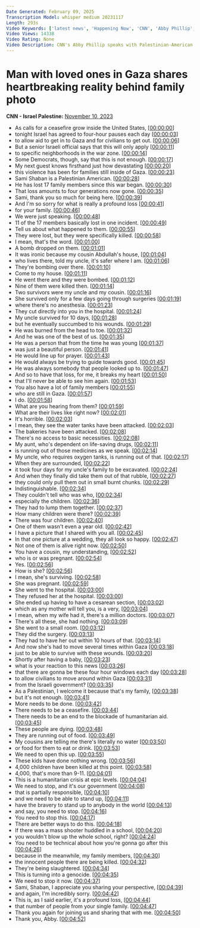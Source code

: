 ```yaml
---
Date Generated: February 09, 2025
Transcription Model: whisper medium 20231117
Length: 293s
Video Keywords: ['latest news', 'Happening Now', 'CNN', 'Abby Phillip', 'CNN Newsnight', 'Sami Shaban', 'Gaza Family', 'Israel Hamas War', 'Israel Defense Forces', 'IDF', 'Hamas', 'Gaza Hospital', 'Middle East', 'Gaza Strip', 'Gaza City', 'Khan Younis', 'Rafah', 'Israel', 'Palestinians']
Video Views: 14338
Video Rating: None
Video Description: CNN's Abby Phillip speaks with Palestinian-American Sami Shaban about how 17 members of his family have been killed since the start of the Israel-Hamas war. #CNN #News
---
```


# Man with loved ones in Gaza shares heartbreaking reality behind family photo
**CNN - Israel Palestine:** [November 10, 2023](https://www.youtube.com/watch?v=Ejbl4AKhlj8)
*  As calls for a ceasefire grow inside the United States, [[00:00:00](https://www.youtube.com/watch?v=Ejbl4AKhlj8&t=0.0s)]
*  tonight Israel has agreed to four-hour pauses each day [[00:00:03](https://www.youtube.com/watch?v=Ejbl4AKhlj8&t=3.0s)]
*  to allow aid to get in to Gaza and for civilians to get out. [[00:00:06](https://www.youtube.com/watch?v=Ejbl4AKhlj8&t=6.84s)]
*  But a senior Israeli official says that this will only apply [[00:00:11](https://www.youtube.com/watch?v=Ejbl4AKhlj8&t=11.08s)]
*  to specific neighborhoods in the war zone. [[00:00:14](https://www.youtube.com/watch?v=Ejbl4AKhlj8&t=14.68s)]
*  Some Democrats, though, say that this is not enough. [[00:00:17](https://www.youtube.com/watch?v=Ejbl4AKhlj8&t=17.36s)]
*  My next guest knows firsthand just how devastating [[00:00:20](https://www.youtube.com/watch?v=Ejbl4AKhlj8&t=20.48s)]
*  this violence has been for families still inside of Gaza. [[00:00:23](https://www.youtube.com/watch?v=Ejbl4AKhlj8&t=23.88s)]
*  Sami Shaban is a Palestinian American. [[00:00:28](https://www.youtube.com/watch?v=Ejbl4AKhlj8&t=28.24s)]
*  He has lost 17 family members since this war began. [[00:00:30](https://www.youtube.com/watch?v=Ejbl4AKhlj8&t=30.52s)]
*  That loss amounts to four generations now gone. [[00:00:35](https://www.youtube.com/watch?v=Ejbl4AKhlj8&t=35.04s)]
*  Sami, thank you so much for being here. [[00:00:39](https://www.youtube.com/watch?v=Ejbl4AKhlj8&t=39.68s)]
*  And I'm so sorry for what is really a profound loss [[00:00:41](https://www.youtube.com/watch?v=Ejbl4AKhlj8&t=41.76s)]
*  for your family. [[00:00:46](https://www.youtube.com/watch?v=Ejbl4AKhlj8&t=46.16s)]
*  We were just speaking. [[00:00:48](https://www.youtube.com/watch?v=Ejbl4AKhlj8&t=48.72s)]
*  11 of the 17 members basically lost in one incident. [[00:00:49](https://www.youtube.com/watch?v=Ejbl4AKhlj8&t=49.64s)]
*  Tell us about what happened to them. [[00:00:55](https://www.youtube.com/watch?v=Ejbl4AKhlj8&t=55.64s)]
*  They were lost, but they were specifically killed. [[00:00:58](https://www.youtube.com/watch?v=Ejbl4AKhlj8&t=58.12s)]
*  I mean, that's the word. [[00:01:00](https://www.youtube.com/watch?v=Ejbl4AKhlj8&t=60.44s)]
*  A bomb dropped on them. [[00:01:01](https://www.youtube.com/watch?v=Ejbl4AKhlj8&t=61.48s)]
*  It was ironic because my cousin Abdullah's house, [[00:01:04](https://www.youtube.com/watch?v=Ejbl4AKhlj8&t=64.32s)]
*  who lives there, told my uncle, it's safer where I am. [[00:01:06](https://www.youtube.com/watch?v=Ejbl4AKhlj8&t=66.88s)]
*  They're bombing over there. [[00:01:10](https://www.youtube.com/watch?v=Ejbl4AKhlj8&t=70.75999999999999s)]
*  Come to my house. [[00:01:11](https://www.youtube.com/watch?v=Ejbl4AKhlj8&t=71.72s)]
*  He went there and they were bombed. [[00:01:12](https://www.youtube.com/watch?v=Ejbl4AKhlj8&t=72.52s)]
*  Nine of them were killed then. [[00:01:14](https://www.youtube.com/watch?v=Ejbl4AKhlj8&t=74.68s)]
*  Two survivors were my uncle and my cousin. [[00:01:16](https://www.youtube.com/watch?v=Ejbl4AKhlj8&t=76.72s)]
*  She survived only for a few days going through surgeries [[00:01:19](https://www.youtube.com/watch?v=Ejbl4AKhlj8&t=79.96s)]
*  where there's no anesthesia. [[00:01:23](https://www.youtube.com/watch?v=Ejbl4AKhlj8&t=83.68s)]
*  They cut directly into you in the hospital. [[00:01:24](https://www.youtube.com/watch?v=Ejbl4AKhlj8&t=84.96000000000001s)]
*  My uncle survived for 10 days, [[00:01:28](https://www.youtube.com/watch?v=Ejbl4AKhlj8&t=88.28s)]
*  but he eventually succumbed to his wounds. [[00:01:29](https://www.youtube.com/watch?v=Ejbl4AKhlj8&t=89.84s)]
*  He was burned from the head to toe. [[00:01:32](https://www.youtube.com/watch?v=Ejbl4AKhlj8&t=92.08s)]
*  And he was one of the best of us. [[00:01:35](https://www.youtube.com/watch?v=Ejbl4AKhlj8&t=95.08s)]
*  He was a person that from the time he was young [[00:01:37](https://www.youtube.com/watch?v=Ejbl4AKhlj8&t=97.84s)]
*  was just a beautiful person. [[00:01:41](https://www.youtube.com/watch?v=Ejbl4AKhlj8&t=101.68s)]
*  He would line up for prayer. [[00:01:43](https://www.youtube.com/watch?v=Ejbl4AKhlj8&t=103.92s)]
*  He would always be trying to guide towards good. [[00:01:45](https://www.youtube.com/watch?v=Ejbl4AKhlj8&t=105.8s)]
*  He was always somebody that people looked up to. [[00:01:47](https://www.youtube.com/watch?v=Ejbl4AKhlj8&t=107.84s)]
*  And so to have that loss, for me, it breaks my heart [[00:01:50](https://www.youtube.com/watch?v=Ejbl4AKhlj8&t=110.4s)]
*  that I'll never be able to see him again. [[00:01:53](https://www.youtube.com/watch?v=Ejbl4AKhlj8&t=113.32000000000001s)]
*  You also have a lot of family members [[00:01:55](https://www.youtube.com/watch?v=Ejbl4AKhlj8&t=115.56s)]
*  who are still in Gaza. [[00:01:57](https://www.youtube.com/watch?v=Ejbl4AKhlj8&t=117.16s)]
*  I do. [[00:01:58](https://www.youtube.com/watch?v=Ejbl4AKhlj8&t=118.64s)]
*  What are you hearing from them? [[00:01:59](https://www.youtube.com/watch?v=Ejbl4AKhlj8&t=119.48s)]
*  What are their lives like right now? [[00:02:01](https://www.youtube.com/watch?v=Ejbl4AKhlj8&t=121.16s)]
*  It's horrible. [[00:02:03](https://www.youtube.com/watch?v=Ejbl4AKhlj8&t=123.04s)]
*  I mean, they see the water tanks have been attacked. [[00:02:03](https://www.youtube.com/watch?v=Ejbl4AKhlj8&t=123.88s)]
*  The bakeries have been attacked. [[00:02:08](https://www.youtube.com/watch?v=Ejbl4AKhlj8&t=128.04s)]
*  There's no access to basic necessities. [[00:02:08](https://www.youtube.com/watch?v=Ejbl4AKhlj8&t=128.92000000000002s)]
*  My aunt, who's dependent on life-saving drugs, [[00:02:11](https://www.youtube.com/watch?v=Ejbl4AKhlj8&t=131.36s)]
*  is running out of those medicines as we speak. [[00:02:14](https://www.youtube.com/watch?v=Ejbl4AKhlj8&t=134.68s)]
*  My uncle, who requires oxygen tanks, is running out of that. [[00:02:17](https://www.youtube.com/watch?v=Ejbl4AKhlj8&t=137.48s)]
*  When they are surrounded, [[00:02:22](https://www.youtube.com/watch?v=Ejbl4AKhlj8&t=142.48s)]
*  it took four days for my uncle's family to be excavated. [[00:02:24](https://www.youtube.com/watch?v=Ejbl4AKhlj8&t=144.2s)]
*  And when they finally did take them out of that rubble, [[00:02:27](https://www.youtube.com/watch?v=Ejbl4AKhlj8&t=147.32s)]
*  they could only pull them out in small burnt chunks. [[00:02:29](https://www.youtube.com/watch?v=Ejbl4AKhlj8&t=149.95999999999998s)]
*  Indistinguishable. [[00:02:34](https://www.youtube.com/watch?v=Ejbl4AKhlj8&t=154.07999999999998s)]
*  They couldn't tell who was who, [[00:02:34](https://www.youtube.com/watch?v=Ejbl4AKhlj8&t=154.95999999999998s)]
*  especially the children. [[00:02:36](https://www.youtube.com/watch?v=Ejbl4AKhlj8&t=156.44s)]
*  They had to lump them together. [[00:02:37](https://www.youtube.com/watch?v=Ejbl4AKhlj8&t=157.44s)]
*  How many children were there? [[00:02:39](https://www.youtube.com/watch?v=Ejbl4AKhlj8&t=159.44s)]
*  There was four children. [[00:02:40](https://www.youtube.com/watch?v=Ejbl4AKhlj8&t=160.79999999999998s)]
*  One of them wasn't even a year old. [[00:02:42](https://www.youtube.com/watch?v=Ejbl4AKhlj8&t=162.79999999999998s)]
*  I have a picture that I shared with you all. [[00:02:45](https://www.youtube.com/watch?v=Ejbl4AKhlj8&t=165.84s)]
*  In that one picture at a wedding, they all look so happy. [[00:02:47](https://www.youtube.com/watch?v=Ejbl4AKhlj8&t=167.76s)]
*  Not one of them is alive right now. [[00:02:50](https://www.youtube.com/watch?v=Ejbl4AKhlj8&t=170.52s)]
*  You have a cousin, my understanding, [[00:02:52](https://www.youtube.com/watch?v=Ejbl4AKhlj8&t=172.64000000000001s)]
*  who is or was pregnant. [[00:02:54](https://www.youtube.com/watch?v=Ejbl4AKhlj8&t=174.12s)]
*  Yes. [[00:02:56](https://www.youtube.com/watch?v=Ejbl4AKhlj8&t=176.12s)]
*  How is she? [[00:02:56](https://www.youtube.com/watch?v=Ejbl4AKhlj8&t=176.96s)]
*  I mean, she's surviving. [[00:02:58](https://www.youtube.com/watch?v=Ejbl4AKhlj8&t=178.16000000000003s)]
*  She was pregnant. [[00:02:59](https://www.youtube.com/watch?v=Ejbl4AKhlj8&t=179.32000000000002s)]
*  She went to the hospital. [[00:03:00](https://www.youtube.com/watch?v=Ejbl4AKhlj8&t=180.16000000000003s)]
*  They refused her at the hospital. [[00:03:00](https://www.youtube.com/watch?v=Ejbl4AKhlj8&t=180.98000000000002s)]
*  She ended up having to have a cesarean section, [[00:03:02](https://www.youtube.com/watch?v=Ejbl4AKhlj8&t=182.28s)]
*  which as any mother will tell you, is a very, [[00:03:04](https://www.youtube.com/watch?v=Ejbl4AKhlj8&t=184.8s)]
*  I mean, when my wife had it, there's a million doctors. [[00:03:07](https://www.youtube.com/watch?v=Ejbl4AKhlj8&t=187.32000000000002s)]
*  There's all these, she had nothing. [[00:03:09](https://www.youtube.com/watch?v=Ejbl4AKhlj8&t=189.84s)]
*  She went to a small room. [[00:03:12](https://www.youtube.com/watch?v=Ejbl4AKhlj8&t=192.36s)]
*  They did the surgery. [[00:03:13](https://www.youtube.com/watch?v=Ejbl4AKhlj8&t=193.48000000000002s)]
*  They had to have her out within 10 hours of that. [[00:03:14](https://www.youtube.com/watch?v=Ejbl4AKhlj8&t=194.32000000000002s)]
*  And now she's had to move several times within Gaza [[00:03:18](https://www.youtube.com/watch?v=Ejbl4AKhlj8&t=198.28s)]
*  just to be able to survive with these wounds. [[00:03:20](https://www.youtube.com/watch?v=Ejbl4AKhlj8&t=200.88000000000002s)]
*  Shortly after having a baby, [[00:03:23](https://www.youtube.com/watch?v=Ejbl4AKhlj8&t=203.8s)]
*  what is your reaction to this news [[00:03:26](https://www.youtube.com/watch?v=Ejbl4AKhlj8&t=206.08s)]
*  that there are gonna be these four hour windows each day [[00:03:28](https://www.youtube.com/watch?v=Ejbl4AKhlj8&t=208.88000000000002s)]
*  to allow civilians to move around within Gaza [[00:03:31](https://www.youtube.com/watch?v=Ejbl4AKhlj8&t=211.52s)]
*  from the Israeli government? [[00:03:35](https://www.youtube.com/watch?v=Ejbl4AKhlj8&t=215.48000000000002s)]
*  As a Palestinian, I welcome it because that's my family, [[00:03:38](https://www.youtube.com/watch?v=Ejbl4AKhlj8&t=218.4s)]
*  but it's not enough. [[00:03:41](https://www.youtube.com/watch?v=Ejbl4AKhlj8&t=221.74s)]
*  More needs to be done. [[00:03:42](https://www.youtube.com/watch?v=Ejbl4AKhlj8&t=222.72000000000003s)]
*  There needs to be a ceasefire. [[00:03:44](https://www.youtube.com/watch?v=Ejbl4AKhlj8&t=224.0s)]
*  There needs to be an end to the blockade of humanitarian aid. [[00:03:45](https://www.youtube.com/watch?v=Ejbl4AKhlj8&t=225.4s)]
*  These people are dying. [[00:03:48](https://www.youtube.com/watch?v=Ejbl4AKhlj8&t=228.8s)]
*  They are running out of food. [[00:03:49](https://www.youtube.com/watch?v=Ejbl4AKhlj8&t=229.82s)]
*  My cousins are telling me there's literally no water [[00:03:50](https://www.youtube.com/watch?v=Ejbl4AKhlj8&t=230.84s)]
*  or food for them to eat or drink. [[00:03:53](https://www.youtube.com/watch?v=Ejbl4AKhlj8&t=233.20000000000002s)]
*  We need to open this up. [[00:03:55](https://www.youtube.com/watch?v=Ejbl4AKhlj8&t=235.20000000000002s)]
*  These kids have done nothing wrong. [[00:03:56](https://www.youtube.com/watch?v=Ejbl4AKhlj8&t=236.46s)]
*  4,000 children have been killed at this point. [[00:03:58](https://www.youtube.com/watch?v=Ejbl4AKhlj8&t=238.68s)]
*  4,000, that's more than 9-11. [[00:04:01](https://www.youtube.com/watch?v=Ejbl4AKhlj8&t=241.52s)]
*  This is a humanitarian crisis at epic levels. [[00:04:04](https://www.youtube.com/watch?v=Ejbl4AKhlj8&t=244.4s)]
*  We need to stop, and it's our government [[00:04:08](https://www.youtube.com/watch?v=Ejbl4AKhlj8&t=248.36s)]
*  that is partially responsible, [[00:04:10](https://www.youtube.com/watch?v=Ejbl4AKhlj8&t=250.48000000000002s)]
*  and we need to be able to stand up, [[00:04:11](https://www.youtube.com/watch?v=Ejbl4AKhlj8&t=251.72s)]
*  have the bravery to stand up to anybody in the world [[00:04:13](https://www.youtube.com/watch?v=Ejbl4AKhlj8&t=253.16s)]
*  and say, you need to stop. [[00:04:16](https://www.youtube.com/watch?v=Ejbl4AKhlj8&t=256.32s)]
*  You need to stop this. [[00:04:17](https://www.youtube.com/watch?v=Ejbl4AKhlj8&t=257.76s)]
*  There are better ways to do this. [[00:04:18](https://www.youtube.com/watch?v=Ejbl4AKhlj8&t=258.88s)]
*  If there was a mass shooter huddled in a school, [[00:04:20](https://www.youtube.com/watch?v=Ejbl4AKhlj8&t=260.52s)]
*  you wouldn't blow up the whole school, right? [[00:04:24](https://www.youtube.com/watch?v=Ejbl4AKhlj8&t=264.6s)]
*  You need to be technical about how you're gonna go after this [[00:04:26](https://www.youtube.com/watch?v=Ejbl4AKhlj8&t=266.72s)]
*  because in the meanwhile, my family members, [[00:04:30](https://www.youtube.com/watch?v=Ejbl4AKhlj8&t=270.12s)]
*  the innocent people there are being killed. [[00:04:32](https://www.youtube.com/watch?v=Ejbl4AKhlj8&t=272.12s)]
*  They're being slaughtered. [[00:04:34](https://www.youtube.com/watch?v=Ejbl4AKhlj8&t=274.4s)]
*  This is turning into a genocide. [[00:04:35](https://www.youtube.com/watch?v=Ejbl4AKhlj8&t=275.36s)]
*  We need to stop it now. [[00:04:37](https://www.youtube.com/watch?v=Ejbl4AKhlj8&t=277.2s)]
*  Sami, Shaban, I appreciate you sharing your perspective, [[00:04:39](https://www.youtube.com/watch?v=Ejbl4AKhlj8&t=279.28000000000003s)]
*  and again, I'm incredibly sorry. [[00:04:42](https://www.youtube.com/watch?v=Ejbl4AKhlj8&t=282.44s)]
*  This is, as I said earlier, it's a profound loss, [[00:04:44](https://www.youtube.com/watch?v=Ejbl4AKhlj8&t=284.84s)]
*  that number of people from your single family. [[00:04:47](https://www.youtube.com/watch?v=Ejbl4AKhlj8&t=287.96s)]
*  Thank you again for joining us and sharing that with me. [[00:04:50](https://www.youtube.com/watch?v=Ejbl4AKhlj8&t=290.32s)]
*  Thank you, Abby. [[00:04:52](https://www.youtube.com/watch?v=Ejbl4AKhlj8&t=292.6s)]
